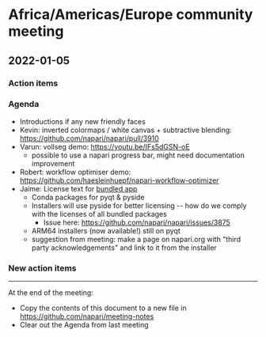 # Africa/Americas/Europe community meeting

## 2022-01-05

### Action items

### Agenda

- Introductions if any new friendly faces
- Kevin: inverted colormaps / white canvas + subtractive blending: https://github.com/napari/napari/pull/3910
- Varun: vollseg demo: https://youtu.be/IFs5dGSN-oE
    - possible to use a napari progress bar, might need documentation improvement
- Robert: workflow optimiser demo: https://github.com/haesleinhuepf/napari-workflow-optimizer
- Jaime: License text for [bundled app](https://github.com/napari/napari/pull/3555)
    - Conda packages for pyqt & pyside
    - Installers will use pyside for better licensing -- how do we comply with the licenses of all bundled packages
        - Issue here: https://github.com/napari/napari/issues/3875
    - ARM64 installers (now available!) still on pyqt
    - suggestion from meeting: make a page on napari.org with "third party acknowledgements" and link to it from the installer


### New action items



------

At the end of the meeting:
- Copy the contents of this document to a new file in https://github.com/napari/meeting-notes
- Clear out the Agenda from last meeting
